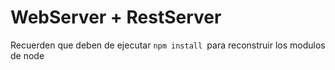 # WebServer + RestServer

Recuerden que deben de ejecutar ```npm install ```para reconstruir los modulos de node